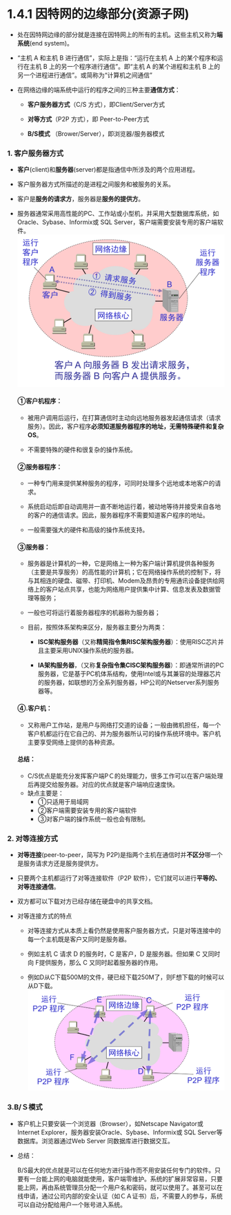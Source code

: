 # 1.4.1 因特网的边缘部分\(资源子网\)

* 处在因特网边缘的部分就是连接在因特网上的所有的主机。这些主机又称为**端系统**\(end system\)。

* “主机 A 和主机 B 进行通信”，实际上是指：“运行在主机 A 上的某个程序和运行在主机 B 上的另一个程序进行通信”。即“主机 A 的某个进程和主机 B 上的另一个进程进行通信”。或简称为“计算机之间通信”

* 在网络边缘的端系统中运行的程序之间的三种主要**通信方式**：

  * **客户服务器方式**（C/S 方式），即Client/Server方式

  * **对等方式**（P2P 方式），即 Peer-to-Peer方式

  * **B/S模式** （Brower/Server），即浏览器/服务器模式

### 1. 客户服务器方式

* **客户**\(client\)和**服务器**\(server\)都是指通信中所涉及的两个应用进程。

* 客户服务器方式所描述的是进程之间服务和被服务的关系。

* 客户是**服务的请求方**，服务器是**服务的提供方**。

* 服务器通常采用高性能的PC、工作站或小型机，并采用大型数据库系统，如Oracle、Sybase、Informix或 SQL Server，客户端需要安装专用的客户端软件。  
  ![](./assets/图片8.png)

  #### ①客户机程序：

  * 被用户调用后运行，在打算通信时主动向远地服务器发起通信请求（请求服务）。因此，客户程序**必须知道服务器程序的地址，无需特殊硬件和复杂OS**。

  * 不需要特殊的硬件和很复杂的操作系统。

  #### ②服务器程序：

  * 一种专门用来提供某种服务的程序，可同时处理多个远地或本地客户的请求。

  * 系统启动后即自动调用并一直不断地运行着，被动地等待并接受来自各地的客户的通信请求。因此，服务器程序不需要知道客户程序的地址。

  * 一般需要强大的硬件和高级的操作系统支持。

  #### ③服务器：

  * 服务器是计算机的一种，它是网络上一种为客户端计算机提供各种服务（主要是共享服务）的高性能的计算机；它在网络操作系统的控制下，将与其相连的硬盘、磁带、打印机、Modem及昂贵的专用通讯设备提供给网络上的客户站点共享，也能为网络用户提供集中计算、信息发表及数据管理等服务；

  * 一般也可将运行着服务器程序的机器称为服务器；

  * 目前，按照体系架构来区分，服务器主要分为两类：

    * **ISC架构服务器**（又称**精简指令集RISC架构服务器**）：使用RISC芯片并且主要采用UNIX操作系统的服务器。

    * **IA架构服务器**，（又称**复杂指令集CISC架构服务器**）：即通常所讲的PC服务器，它是基于PC机体系结构，使用Intel或与其兼容的处理器芯片的服务器，如联想的万全系列服务器，HP公司的Netserver系列服务器等。

  #### ④.客户机：

  * 又称用户工作站，是用户与网络打交道的设备；一般由微机担任，每一个客户机都运行在它自己的、并为服务器所认可的操作系统环境中。客户机主要享受网络上提供的各种资源。

  #### 总结：

  * C/S优点是能充分发挥客户端PＣ的处理能力，很多工作可以在客户端处理后再提交给服务器。对应的优点就是客户端响应速度快。
  * 缺点主要是：
    * ①只适用于局域网
    * ②客户端需要安装专用的客户端软件
    * ③对客户端的操作系统一般也会有限制。

### 2. 对等连接方式

* **对等连接**\(peer-to-peer，简写为 P2P\)是指两个主机在通信时并**不区分**哪一个是服务请求方还是服务提供方。

* 只要两个主机都运行了对等连接软件（P2P 软件），它们就可以进行**平等的、对等连接通信**。

* 双方都可以下载对方已经存储在硬盘中的共享文档。

* 对等连接方式的特点

  * 对等连接方式从本质上看仍然是使用客户服务器方式，只是对等连接中的每一个主机既是客户又同时是服务器。

  * 例如主机 C 请求 D 的服务时，C 是客户，D 是服务器。但如果 C 又同时向 F提供服务，那么 C 又同时起着服务器的作用。

  * 例如D从C下载500M的文件，硬已经下载250M了，则F想下载的时候可以从D下载。  
    ![](./assets/图片9.png)

### 3.B/Ｓ模式

* 客户机上只要安装一个浏览器（Browser），如Netscape Navigator或Internet Explorer，服务器安装Oracle、Sybase、Informix或 SQL Server等数据库。浏览器通过Ｗeb Server 同数据库进行数据交互。

* 总结：

  B/S最大的优点就是可以在任何地方进行操作而不用安装任何专门的软件。只要有一台能上网的电脑就能使用，客户端零维护。系统的扩展非常容易，只要能上网，再由系统管理员分配一个用户名和密码，就可以使用了。甚至可以在线申请，通过公司内部的安全认证（如ＣＡ证书）后，不需要人的参与，系统可以自动分配给用户一个账号进入系统。



